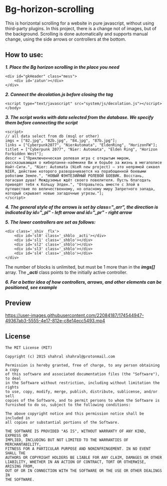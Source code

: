 # Bg-horizon-scrolling
This is horizontal scrolling for a website in pure javascript, without using third-party plugins. In this project, there is a change not of images, but of the background.
Scrolling is done automatically and supports manual change, using the side arrows or controllers at the bottom.

## How to use:
***1. Place the Bg horizon scrolling in the place you need***
```
<div id="gkHeader" class="mess">
	<div id='zatun'></div>
</div>
```

***2. Connect the decolation.js before closing the tag <body>***
```
<script type="text/javascript" src="system/js/decolation.js"></script>
</body>
```

***3. The script works with data selected from the database. We specify them before connecting the script***

```
<script>
// all data select from db (msql or other)
imgs = ["82.jpg", "82b.jpg", "84.jpg", "87b.jpg"];
links = ["Cyberpunk2077", "NierAutomata", "EldenRing", "HorizonFW"];
titlet = ["Cyberpunk 2077", "Nier: Automata", "Elden Ring", "Horizon Forbidden West"];
descr = ["Приключенческая ролевая игра с открытым миром, рассказывающая о киберпанке-наёмнике Ви и борьбе за жизнь в мегаполисе Найт-Сити.", "Nier: Automata (NieR new project) — это непрямой сиквел NIER, действие которого разворачивается на порабощенной боевыми роботами Земле.", "НОВЫЙ ФЭНТЕЗИЙНЫЙ РОЛЕВОЙ БОЕВИК. Восстань, погасшая душа! Междуземье ждёт своего повелителя. Пусть благодать приведёт тебя к Кольцу Элден.", "Отправьтесь вместе с Элой в путешествие по величественному, но опасному миру Запретного запада, который скрывает новые загадочные угрозы."];
</script>
```
***4. The general style of the arrows is set by class="_arr", the direction is indicated by id="_pl" - left arrow and id="_pr" - right arrow***

***5. The lower controllers are set as follows:***
```
<div class='_shiv _flx'>
	<div id='sl0' class='_shblo _acti'></div>
	<div id='sl1' class='_shblo'></div>
	<div id='sl2' class='_shblo'></div>
	<div id='sl3' class='_shblo'></div>
	<div id='sl4' class='_shblo'></div>
</div>
```
The number of blocks is unlimited, but must be 1 more than in the ***imgs[]*** array. The ***_acti*** class points to the initially active controller.

***6. For a better idea of how controllers, arrows, and other elements can be positioned, see example***


## Preview
https://user-images.githubusercontent.com/22084187/174544947-49367ab3-5555-4e17-812e-c8e14ecc5493.mp4

## License
```
The MIT License (MIT)

Copyright (c) 2015 shahral shahral@protonmail.com

Permission is hereby granted, free of charge, to any person obtaining a copy
of this software and associated documentation files (the "Software"), to deal
in the Software without restriction, including without limitation the rights
to use, copy, modify, merge, publish, distribute, sublicense, and/or sell
copies of the Software, and to permit persons to whom the Software is
furnished to do so, subject to the following conditions:

The above copyright notice and this permission notice shall be included in
all copies or substantial portions of the Software.

THE SOFTWARE IS PROVIDED "AS IS", WITHOUT WARRANTY OF ANY KIND, EXPRESS OR
IMPLIED, INCLUDING BUT NOT LIMITED TO THE WARRANTIES OF MERCHANTABILITY,
FITNESS FOR A PARTICULAR PURPOSE AND NONINFRINGEMENT. IN NO EVENT SHALL THE
AUTHORS OR COPYRIGHT HOLDERS BE LIABLE FOR ANY CLAIM, DAMAGES OR OTHER
LIABILITY, WHETHER IN AN ACTION OF CONTRACT, TORT OR OTHERWISE, ARISING FROM,
OUT OF OR IN CONNECTION WITH THE SOFTWARE OR THE USE OR OTHER DEALINGS IN
THE SOFTWARE.
```



